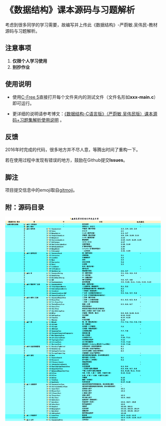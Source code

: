 # 《数据结构》课本源码与习题解析

考虑到很多同学的学习需要，故编写并上传此《数据结构》-严蔚敏.吴伟民-教材源码与习题解析。


## 注意事项

1. **仅限个人学习使用**
2. **别抄作业**


## 使用说明

*   使用[C-Free 5](http://www.programarts.com/cfree_ch/)直接打开每个文件夹内的测试文件（文件名形如**xxx-main.c**）即可运行。

*   更详细的说明请参考博文：[《数据结构-C语言版》（严蔚敏,吴伟民版）课本源码+习题集解析使用说明](https://www.cnblogs.com/kangjianwei101/p/5221816.html) 。


## 反馈

2016年时完成的代码，很多地方并不尽人意，等腾出时间了重构一下。

若在使用过程中发现有错误的地方，鼓励在Github提交**Issues**。


## 脚注
项目提交信息中的emoji取自[gitmoji](https://gitmoji.carloscuesta.me/)。


## 附：源码目录

![《数据结构》源码目录](目录.png) 
